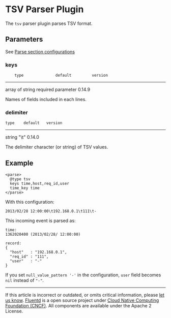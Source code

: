 # TSV Parser Plugin

The `tsv` parser plugin parses TSV format.


## Parameters

See [Parse section configurations](/articles/parse-section.md)


### keys

        type              default         version
  ----------------- -------------------- ---------
   array of string   required parameter   0.14.9

Names of fields included in each lines.


### delimiter

    type    default   version
  -------- --------- ---------
   string    "\\t"    0.14.0

The delimiter character (or string) of TSV values.


## Example

``` {.CodeRay}
<parse>
  @type tsv
  keys time,host,req_id,user
  time_key time
</parse>
```

With this configuration:

``` {.CodeRay}
2013/02/28 12:00:00\t192.168.0.1\t111\t-
```

This incoming event is parsed as:

``` {.CodeRay}
time:
1362020400 (2013/02/28/ 12:00:00)

record:
{
  "host"   : "192.168.0.1",
  "req_id" : "111",
  "user"   : "-"
}
```

If you set `null_value_pattern '-'` in the configuration, `user` field
becomes `nil` instead of `"-"`.


------------------------------------------------------------------------

If this article is incorrect or outdated, or omits critical information,
please [let us know](https://github.com/fluent/fluentd-docs/issues?state=open).
[Fluentd](http://www.fluentd.org/) is a open source project under [Cloud
Native Computing Foundation (CNCF)](https://cncf.io/). All components
are available under the Apache 2 License.
